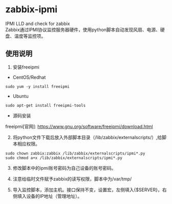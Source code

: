 # zabbix-ipmi

IPMI LLD and check for zabbix  
Zabbix通过IPMI协议监控服务器硬件，使用python脚本自动发现风扇、电源、硬盘、温度等监控项。

## 使用说明

1. 安装freeipmi

+ CentOS/Redhat

```shell
sudo yum -y install freeipmi
```

+ Ubuntu

```shell
sudo apt-get install freeipmi-tools
```

+ 源码安装

freeipmi[官网]: https://www.gnu.org/software/freeipmi/download.html

2. 将python文件下载后放入外部脚本目录（/lib/zabbix/externalscripts/）,给脚本相应权限。

```shell
sudo chown zabbix:zabbix /lib/zabbix/externalscripts/ipmi*.py
sudo chmod a+x /lib/zabbix/externalscripts/ipmi*.py
```

3. 修改脚本中的ipmi账号密码为自己设备的账号密码。

4. 注意给临时文件赋予zabbix的读写权限，脚本中为/var/tmp/

5. 导入监控脚本，添加主机。接口保持不变，设置宏，左侧填入{$SERVER}，右侧填入设备的IP地址（管理地址）。
